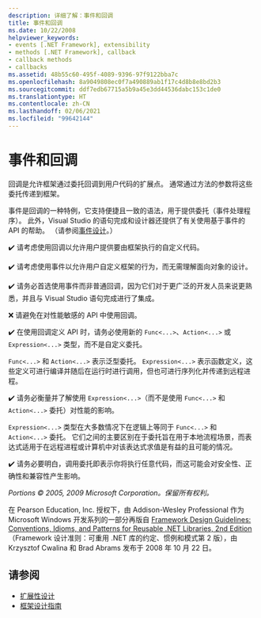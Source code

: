 ```yaml
---
description: 详细了解：事件和回调
title: 事件和回调
ms.date: 10/22/2008
helpviewer_keywords:
- events [.NET Framework], extensibility
- methods [.NET Framework], callback
- callback methods
- callbacks
ms.assetid: 48b55c60-495f-4089-9396-97f9122bba7c
ms.openlocfilehash: 8a9049808ec0f7a490889ab1f17c4d8b8e8bd2b3
ms.sourcegitcommit: ddf7edb67715a5b9a45e3dd44536dabc153c1de0
ms.translationtype: HT
ms.contentlocale: zh-CN
ms.lasthandoff: 02/06/2021
ms.locfileid: "99642144"
---
```

# <a name="events-and-callbacks"></a>事件和回调

回调是允许框架通过委托回调到用户代码的扩展点。 通常通过方法的参数将这些委托传递到框架。

 事件是回调的一种特例，它支持便捷且一致的语法，用于提供委托（事件处理程序）。 此外，Visual Studio 的语句完成和设计器还提供了有关使用基于事件的 API 的帮助。 （请参阅[事件设计](event.md)。）

 ✔️ 请考虑使用回调以允许用户提供要由框架执行的自定义代码。

 ✔️ 请考虑使用事件以允许用户自定义框架的行为，而无需理解面向对象的设计。

 ✔️ 请务必首选使用事件而非普通回调，因为它们对于更广泛的开发人员来说更熟悉，并且与 Visual Studio 语句完成进行了集成。

 ❌ 请避免在对性能敏感的 API 中使用回调。

 ✔️ 在使用回调定义 API 时，请务必使用新的 `Func<...>`、`Action<...>` 或 `Expression<...>` 类型，而不是自定义委托。

 `Func<...>` 和 `Action<...>` 表示泛型委托。 `Expression<...>` 表示函数定义，这些定义可进行编译并随后在运行时进行调用，但也可进行序列化并传递到远程进程。

 ✔️ 请务必衡量并了解使用 `Expression<...>`（而不是使用 `Func<...>` 和 `Action<...>` 委托）对性能的影响。

 `Expression<...>` 类型在大多数情况下在逻辑上等同于 `Func<...>` 和 `Action<...>` 委托。 它们之间的主要区别在于委托旨在用于本地流程场景，而表达式适用于在远程进程或计算机中对该表达式求值是有益的且可能的情况。

 ✔️ 请务必要明白，调用委托即表示你将执行任意代码，而这可能会对安全性、正确性和兼容性产生影响。

 *Portions &copy; 2005, 2009 Microsoft Corporation。保留所有权利。*

 在 Pearson Education, Inc. 授权下，由 Addison-Wesley Professional 作为 Microsoft Windows 开发系列的一部分再版自 [Framework Design Guidelines: Conventions, Idioms, and Patterns for Reusable .NET Libraries, 2nd Edition](https://www.informit.com/store/framework-design-guidelines-conventions-idioms-and-9780321545619)（Framework 设计准则：可重用 .NET 库的约定、惯例和模式第 2 版），由 Krzysztof Cwalina 和 Brad Abrams 发布于 2008 年 10 月 22 日。

## <a name="see-also"></a>请参阅

- [扩展性设计](designing-for-extensibility.md)
- [框架设计指南](index.md)
